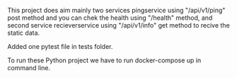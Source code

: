 This project does aim mainly two services pingservice using "/api/v1/ping" post method and you can chek the health using "/health" method,
and second service recieverservice using "/api/v1/info" get method to recive the static data.

Added one pytest file in tests folder.

To run these Python project we have to run  docker-compose up in command line.
